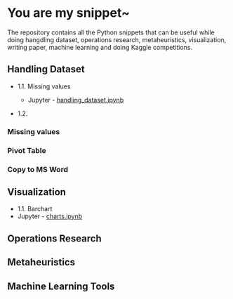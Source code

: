 # You are my snippet~

The repository contains all the Python snippets that can be useful while doing hangdling dataset, operations research, metaheuristics, visualization, writing paper, machine learning and doing Kaggle competitions.

## Handling Dataset

- 1.1. Missing values 
  - Jupyter - [handling_dataset.ipynb](https://nbviewer.jupyter.org/github/unerue/snippet/blob/master/examples/charts.ipynb)

- 1.2. 

### Missing values

### Pivot Table

### Copy to MS Word

## Visualization

- 1.1. Barchart
- Jupyter - [charts.ipynb](https://nbviewer.jupyter.org/github/unerue/snippet/blob/master/examples/charts.ipynb)

## Operations Research

## Metaheuristics

## Machine Learning Tools
